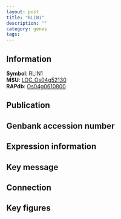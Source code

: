 ```yaml
---
layout: post
title: "RLIN1"
description: ""
category: genes
tags: 
---
```


## Information
__Symbol__: RLIN1  
__MSU__: [LOC_Os04g52130](http://rice.plantbiology.msu.edu/cgi-bin/ORF_infopage.cgi?orf=LOC_Os04g52130)  
__RAPdb__: [Os04g0610800](http://rapdb.dna.affrc.go.jp/viewer/gbrowse_details/irgsp1?name=Os04g0610800)  

## Publication

## Genbank accession number

## Expression information

## Key message

## Connection

## Key figures


